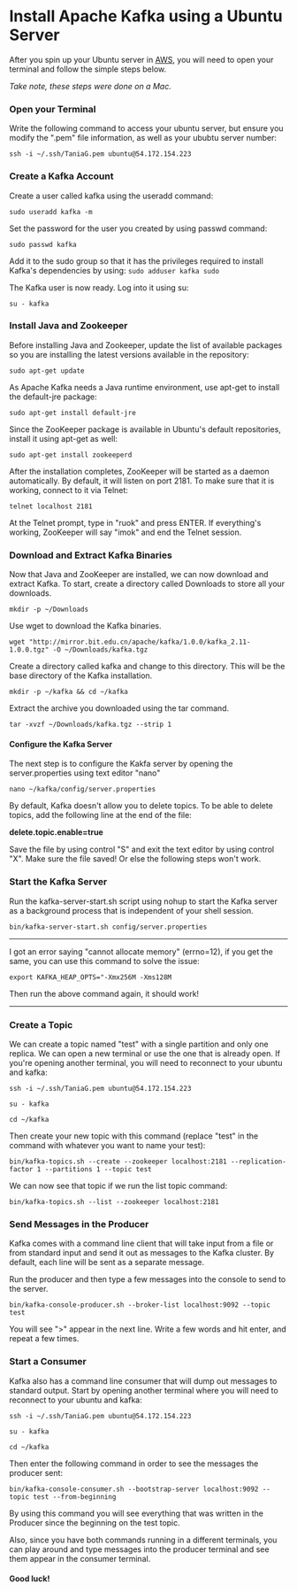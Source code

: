 # Install Apache Kafka using a Ubuntu Server

After you spin up your Ubuntu server in [AWS](https://aws.amazon.com), you will need to open your terminal and follow the simple steps below.

*Take note, these steps were done on a Mac.*

### Open your Terminal 

Write the following command to access your ubuntu server, but ensure you modify the ".pem" file information, as well as your ububtu server number:

`ssh -i ~/.ssh/TaniaG.pem ubuntu@54.172.154.223`

### Create a Kafka Account 

Create a user called kafka using the useradd command:

`sudo useradd kafka -m`

Set the password for the user you created by using passwd command:

`sudo passwd kafka`

Add it to the sudo group so that it has the privileges required to install Kafka's dependencies by using:
`sudo adduser kafka sudo`

The Kafka user is now ready. Log into it using su:

`su - kafka`

### Install Java and Zookeeper

Before installing Java and Zookeeper, update the list of available packages so you are installing the latest versions available in the repository:

`sudo apt-get update`

As Apache Kafka needs a Java runtime environment, use apt-get to install the default-jre package:

`sudo apt-get install default-jre`

Since the ZooKeeper package is available in Ubuntu's default repositories, install it using apt-get as well:

`sudo apt-get install zookeeperd`

After the installation completes, ZooKeeper will be started as a daemon automatically. By default, it will listen on port 2181.
To make sure that it is working, connect to it via Telnet:

`telnet localhost 2181`

At the Telnet prompt, type in "ruok" and press ENTER. If everything's working, ZooKeeper will say "imok" and end the Telnet session.

### Download and Extract Kafka Binaries

Now that Java and ZooKeeper are installed, we can now download and extract Kafka.
To start, create a directory called Downloads to store all your downloads.

`mkdir -p ~/Downloads`

Use wget to download the Kafka binaries.

`wget "http://mirror.bit.edu.cn/apache/kafka/1.0.0/kafka_2.11-1.0.0.tgz" -O ~/Downloads/kafka.tgz`

Create a directory called kafka and change to this directory. This will be the base directory of the Kafka installation.

`mkdir -p ~/kafka && cd ~/kafka`

Extract the archive you downloaded using the tar command.

`tar -xvzf ~/Downloads/kafka.tgz --strip 1`

#### Configure the Kafka Server

The next step is to configure the Kakfa server by opening the server.properties using text editor "nano"

`nano ~/kafka/config/server.properties`

By default, Kafka doesn't allow you to delete topics. To be able to delete topics, add the following line at the end of the file:

**delete.topic.enable=true**

Save the file by using control "S" and exit the text editor by using control "X". Make sure the file saved! Or else the following steps won't work. 

### Start the Kafka Server

Run the kafka-server-start.sh script using nohup to start the Kafka server as a background process that is independent of your shell session.

`bin/kafka-server-start.sh config/server.properties`

---
I got an error saying "cannot allocate memory" (errno=12), if you get the same, you can use this command to solve the issue:

`export KAFKA_HEAP_OPTS="-Xmx256M -Xms128M`

Then run the above command again, it should work!

---

### Create a Topic

We can create a topic named "test" with a single partition and only one replica. We can open a new terminal or use the one that is already open. 
If you're opening another terminal, you will need to reconnect to your ubuntu and kafka:

`ssh -i ~/.ssh/TaniaG.pem ubuntu@54.172.154.223`

`su - kafka`

`cd ~/kafka`

Then create your new topic with this command (replace "test" in the command with whatever you want to name your test):

`bin/kafka-topics.sh --create --zookeeper localhost:2181 --replication-factor 1 --partitions 1 --topic test`

We can now see that topic if we run the list topic command:

`bin/kafka-topics.sh --list --zookeeper localhost:2181`

### Send Messages in the Producer

Kafka comes with a command line client that will take input from a file or from standard input and send it out as messages to the Kafka cluster. 
By default, each line will be sent as a separate message.

Run the producer and then type a few messages into the console to send to the server.

`bin/kafka-console-producer.sh --broker-list localhost:9092 --topic test`

You will see ">" appear in the next line. Write a few words and hit enter, and repeat a few times. 


### Start a Consumer

Kafka also has a command line consumer that will dump out messages to standard output. 
Start by opening another terminal where you will need to reconnect to your ubuntu and kafka:

`ssh -i ~/.ssh/TaniaG.pem ubuntu@54.172.154.223`

`su - kafka`

`cd ~/kafka`

Then enter the following command in order to see the messages the producer sent:

`bin/kafka-console-consumer.sh --bootstrap-server localhost:9092 --topic test --from-beginning`

By using this command you will see everything that was written in the Producer since the beginning on the test topic. 

Also, since you have both commands running in a different terminals, you can play around and type messages into the producer terminal and see them appear in the consumer terminal.


#### Good luck! 
